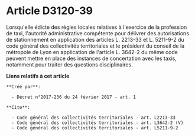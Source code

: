# Article D3120-39

Lorsqu'elle édicte des règles locales relatives à l'exercice de la profession de taxi, l'autorité administrative compétente
pour délivrer des autorisations de stationnement en application des articles L. 2213-33 et L. 5211-9-2 du code général des
collectivités territoriales et le président du conseil de la métropole de Lyon en application de l'article L. 3642-2 du même
code peuvent mettre en place des instances de concertation avec les taxis, notamment pour traiter des questions
disciplinaires.

**Liens relatifs à cet article**

	**Créé par**:

	  - Décret n°2017-236 du 24 février 2017 - art. 1

	**Cite**:

	  - Code général des collectivités territoriales - art. L2213-33
	  - Code général des collectivités territoriales - art. L3642-2 (V)
	  - Code général des collectivités territoriales - art. L5211-9-2
